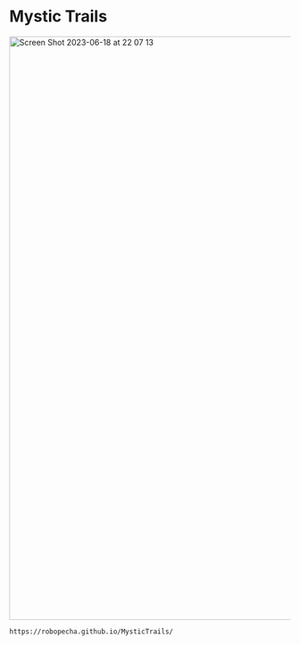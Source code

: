 # Mystic Trails

<img width="1045" alt="Screen Shot 2023-06-18 at 22 07 13" src="https://github.com/robopecha/MysticTrails/assets/108631401/d0837715-4afb-4308-b88a-e6bb426114cd">

```
https://robopecha.github.io/MysticTrails/


